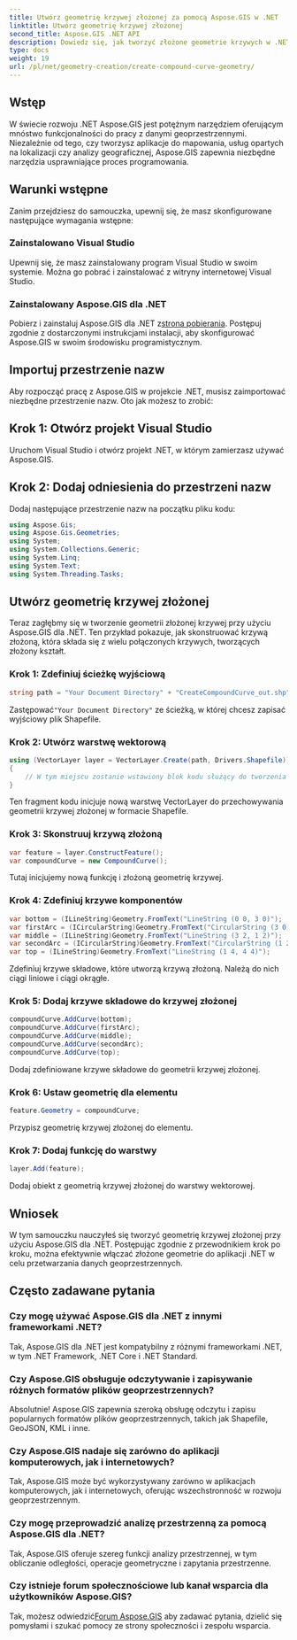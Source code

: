 ```yaml
---
title: Utwórz geometrię krzywej złożonej za pomocą Aspose.GIS w .NET
linktitle: Utwórz geometrię krzywej złożonej
second_title: Aspose.GIS .NET API
description: Dowiedz się, jak tworzyć złożone geometrie krzywych w .NET przy użyciu Aspose.GIS w celu płynnego przetwarzania danych geoprzestrzennych.
type: docs
weight: 19
url: /pl/net/geometry-creation/create-compound-curve-geometry/
---
```

## Wstęp
W świecie rozwoju .NET Aspose.GIS jest potężnym narzędziem oferującym mnóstwo funkcjonalności do pracy z danymi geoprzestrzennymi. Niezależnie od tego, czy tworzysz aplikacje do mapowania, usług opartych na lokalizacji czy analizy geograficznej, Aspose.GIS zapewnia niezbędne narzędzia usprawniające proces programowania.
## Warunki wstępne
Zanim przejdziesz do samouczka, upewnij się, że masz skonfigurowane następujące wymagania wstępne:
### Zainstalowano Visual Studio
Upewnij się, że masz zainstalowany program Visual Studio w swoim systemie. Można go pobrać i zainstalować z witryny internetowej Visual Studio.
### Zainstalowany Aspose.GIS dla .NET
 Pobierz i zainstaluj Aspose.GIS dla .NET z[strona pobierania](https://releases.aspose.com/gis/net/). Postępuj zgodnie z dostarczonymi instrukcjami instalacji, aby skonfigurować Aspose.GIS w swoim środowisku programistycznym.

## Importuj przestrzenie nazw
Aby rozpocząć pracę z Aspose.GIS w projekcie .NET, musisz zaimportować niezbędne przestrzenie nazw. Oto jak możesz to zrobić:
## Krok 1: Otwórz projekt Visual Studio
Uruchom Visual Studio i otwórz projekt .NET, w którym zamierzasz używać Aspose.GIS.
## Krok 2: Dodaj odniesienia do przestrzeni nazw
Dodaj następujące przestrzenie nazw na początku pliku kodu:
```csharp
using Aspose.Gis;
using Aspose.Gis.Geometries;
using System;
using System.Collections.Generic;
using System.Linq;
using System.Text;
using System.Threading.Tasks;
```
## Utwórz geometrię krzywej złożonej
Teraz zagłębmy się w tworzenie geometrii złożonej krzywej przy użyciu Aspose.GIS dla .NET. Ten przykład pokazuje, jak skonstruować krzywą złożoną, która składa się z wielu połączonych krzywych, tworzących złożony kształt.
### Krok 1: Zdefiniuj ścieżkę wyjściową
```csharp
string path = "Your Document Directory" + "CreateCompoundCurve_out.shp";
```
 Zastępować`"Your Document Directory"` ze ścieżką, w której chcesz zapisać wyjściowy plik Shapefile.
### Krok 2: Utwórz warstwę wektorową
```csharp
using (VectorLayer layer = VectorLayer.Create(path, Drivers.Shapefile))
{
    // W tym miejscu zostanie wstawiony blok kodu służący do tworzenia geometrii krzywej złożonej.
}
```
Ten fragment kodu inicjuje nową warstwę VectorLayer do przechowywania geometrii krzywej złożonej w formacie Shapefile.
### Krok 3: Skonstruuj krzywą złożoną
```csharp
var feature = layer.ConstructFeature();
var compoundCurve = new CompoundCurve();
```
Tutaj inicjujemy nową funkcję i złożoną geometrię krzywej.
### Krok 4: Zdefiniuj krzywe komponentów
```csharp
var bottom = (ILineString)Geometry.FromText("LineString (0 0, 3 0)");
var firstArc = (ICircularString)Geometry.FromText("CircularString (3 0, 4 1, 3 2)");
var middle = (ILineString)Geometry.FromText("LineString (3 2, 1 2)");
var secondArc = (ICircularString)Geometry.FromText("CircularString (1 2, 0 3, 1 4)");
var top = (ILineString)Geometry.FromText("LineString (1 4, 4 4)");
```
Zdefiniuj krzywe składowe, które utworzą krzywą złożoną. Należą do nich ciągi liniowe i ciągi okrągłe.
### Krok 5: Dodaj krzywe składowe do krzywej złożonej
```csharp
compoundCurve.AddCurve(bottom);
compoundCurve.AddCurve(firstArc);
compoundCurve.AddCurve(middle);
compoundCurve.AddCurve(secondArc);
compoundCurve.AddCurve(top);
```
Dodaj zdefiniowane krzywe składowe do geometrii krzywej złożonej.
### Krok 6: Ustaw geometrię dla elementu
```csharp
feature.Geometry = compoundCurve;
```
Przypisz geometrię krzywej złożonej do elementu.
### Krok 7: Dodaj funkcję do warstwy
```csharp
layer.Add(feature);
```
Dodaj obiekt z geometrią krzywej złożonej do warstwy wektorowej.

## Wniosek
W tym samouczku nauczyłeś się tworzyć geometrię krzywej złożonej przy użyciu Aspose.GIS dla .NET. Postępując zgodnie z przewodnikiem krok po kroku, można efektywnie włączać złożone geometrie do aplikacji .NET w celu przetwarzania danych geoprzestrzennych.
## Często zadawane pytania
### Czy mogę używać Aspose.GIS dla .NET z innymi frameworkami .NET?
Tak, Aspose.GIS dla .NET jest kompatybilny z różnymi frameworkami .NET, w tym .NET Framework, .NET Core i .NET Standard.
### Czy Aspose.GIS obsługuje odczytywanie i zapisywanie różnych formatów plików geoprzestrzennych?
Absolutnie! Aspose.GIS zapewnia szeroką obsługę odczytu i zapisu popularnych formatów plików geoprzestrzennych, takich jak Shapefile, GeoJSON, KML i inne.
### Czy Aspose.GIS nadaje się zarówno do aplikacji komputerowych, jak i internetowych?
Tak, Aspose.GIS może być wykorzystywany zarówno w aplikacjach komputerowych, jak i internetowych, oferując wszechstronność w rozwoju geoprzestrzennym.
### Czy mogę przeprowadzić analizę przestrzenną za pomocą Aspose.GIS dla .NET?
Tak, Aspose.GIS oferuje szereg funkcji analizy przestrzennej, w tym obliczanie odległości, operacje geometryczne i zapytania przestrzenne.
### Czy istnieje forum społecznościowe lub kanał wsparcia dla użytkowników Aspose.GIS?
 Tak, możesz odwiedzić[Forum Aspose.GIS](https://forum.aspose.com/c/gis/33) aby zadawać pytania, dzielić się pomysłami i szukać pomocy ze strony społeczności i zespołu wsparcia.